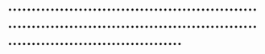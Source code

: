 # ...............................................................................................................................................

